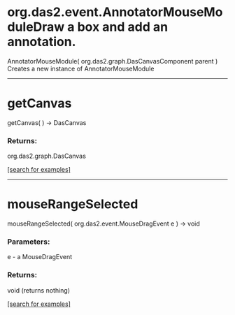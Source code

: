 # org.das2.event.AnnotatorMouseModuleDraw a box and add an annotation.
AnnotatorMouseModule( org.das2.graph.DasCanvasComponent parent )
Creates a new instance of AnnotatorMouseModule

***
<a name="getCanvas"></a>
# getCanvas
getCanvas(  ) &rarr; DasCanvas



### Returns:
org.das2.graph.DasCanvas


<a href="https://github.com/autoplot/dev/search?q=getCanvas&unscoped_q=getCanvas">[search for examples]</a>

***
<a name="mouseRangeSelected"></a>
# mouseRangeSelected
mouseRangeSelected( org.das2.event.MouseDragEvent e ) &rarr; void



### Parameters:
e - a MouseDragEvent

### Returns:
void (returns nothing)


<a href="https://github.com/autoplot/dev/search?q=mouseRangeSelected&unscoped_q=mouseRangeSelected">[search for examples]</a>

